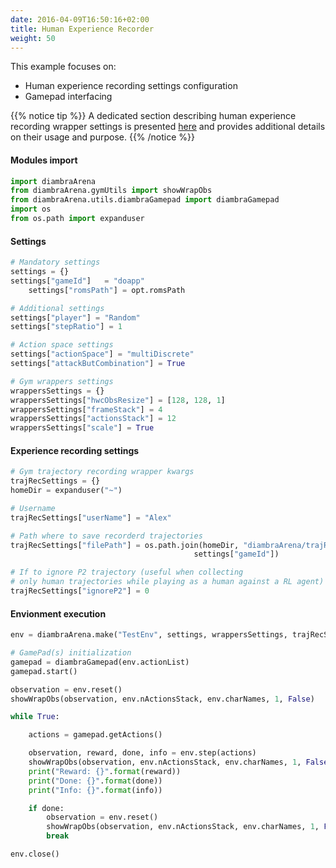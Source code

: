```yaml
---
date: 2016-04-09T16:50:16+02:00
title: Human Experience Recorder
weight: 50
---
```


This example focuses on:
 - Human experience recording settings configuration
 - Gamepad interfacing

{{% notice tip %}}
A dedicated section describing human experience recording wrapper settings is presented <a href="/imitationlearning/#experience-recording-wrapper">here</a> and provides additional details on their usage and purpose.
{{% /notice %}}

#### Modules import

```python
import diambraArena
from diambraArena.gymUtils import showWrapObs
from diambraArena.utils.diambraGamepad import diambraGamepad
import os
from os.path import expanduser
```
#### Settings

```python
# Mandatory settings
settings = {}
settings["gameId"]   = "doapp"
    settings["romsPath"] = opt.romsPath

# Additional settings
settings["player"] = "Random"
settings["stepRatio"] = 1

# Action space settings
settings["actionSpace"] = "multiDiscrete"
settings["attackButCombination"] = True

# Gym wrappers settings
wrappersSettings = {}
wrappersSettings["hwcObsResize"] = [128, 128, 1]
wrappersSettings["frameStack"] = 4
wrappersSettings["actionsStack"] = 12
wrappersSettings["scale"] = True
```

#### Experience recording settings

```python
# Gym trajectory recording wrapper kwargs
trajRecSettings = {}
homeDir = expanduser("~")

# Username
trajRecSettings["userName"] = "Alex"

# Path where to save recorderd trajectories
trajRecSettings["filePath"] = os.path.join(homeDir, "diambraArena/trajRecordings",
                                         settings["gameId"])

# If to ignore P2 trajectory (useful when collecting
# only human trajectories while playing as a human against a RL agent)
trajRecSettings["ignoreP2"] = 0
```

#### Envionment execution

```python
env = diambraArena.make("TestEnv", settings, wrappersSettings, trajRecSettings)

# GamePad(s) initialization
gamepad = diambraGamepad(env.actionList)
gamepad.start()

observation = env.reset()
showWrapObs(observation, env.nActionsStack, env.charNames, 1, False)

while True:

    actions = gamepad.getActions()

    observation, reward, done, info = env.step(actions)
    showWrapObs(observation, env.nActionsStack, env.charNames, 1, False)
    print("Reward: {}".format(reward))
    print("Done: {}".format(done))
    print("Info: {}".format(info))

    if done:
        observation = env.reset()
        showWrapObs(observation, env.nActionsStack, env.charNames, 1, False)
        break

env.close()
```
